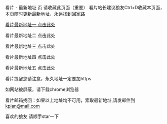看片 - 最新地址 页
请收藏此页面（重要） 看片站长建议狼友Ctrl+D收藏本页面，本页随时更新最新地址，永远找到回家路

<a href="#">看片最新地址一 点击此处</a>

看片最新地址二 点击此处

看片最新地址三 点击此处

看片最新地址四 点击此处

看片最新地址五 点击此处

看片提醒您请注意，永久地址一定要加https

如网站被屏蔽，请下载chrome浏览器

看片邮箱找回：如果以上地址均不可用，索取最新地址,请发邮件到 kpian@mail.com

喜欢的狼友 请顺手star一下
